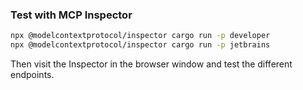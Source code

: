 ### Test with MCP Inspector

```bash
npx @modelcontextprotocol/inspector cargo run -p developer
npx @modelcontextprotocol/inspector cargo run -p jetbrains
```

Then visit the Inspector in the browser window and test the different endpoints.
